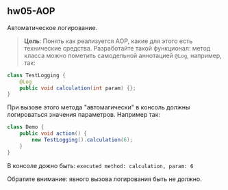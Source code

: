 ## hw05-AOP

Автоматическое логирование.

>**Цель**: Понять как реализуется AOP, какие для этого есть технические средства.
Разработайте такой функционал:
метод класса можно пометить самодельной аннотацией `@Log`, например, так:

```java
class TestLogging {
    @Log
    public void calculation(int param) {};
}
```

При вызове этого метода "автомагически" в консоль должны логироваться значения параметров.
Например так:

```java
class Demo {
    public void action() {
        new TestLogging().calculation(6);
    }
}
```

В консоле дожно быть:
`executed method: calculation, param: 6`

Обратите внимание: явного вызова логирования быть не должно.